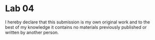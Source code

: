 # Lab 04

I hereby declare that this submission is my own original work and to the best of my knowledge it contains no materials previously published or written by another person.

